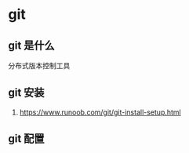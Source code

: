 # git

## git 是什么

分布式版本控制工具

## git 安装

1.  https://www.runoob.com/git/git-install-setup.html

## git 配置
